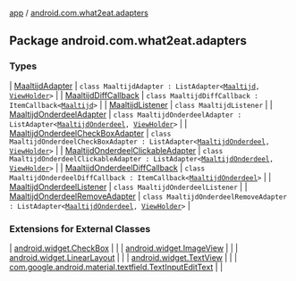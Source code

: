 [app](../index.md) / [android.com.what2eat.adapters](./index.md)

## Package android.com.what2eat.adapters

### Types

| [MaaltijdAdapter](-maaltijd-adapter/index.md) | `class MaaltijdAdapter : ListAdapter<`[`Maaltijd`](../android.com.what2eat.model/-maaltijd/index.md)`, `[`ViewHolder`](-maaltijd-adapter/-view-holder/index.md)`>` |
| [MaaltijdDiffCallback](-maaltijd-diff-callback/index.md) | `class MaaltijdDiffCallback : ItemCallback<`[`Maaltijd`](../android.com.what2eat.model/-maaltijd/index.md)`>` |
| [MaaltijdListener](-maaltijd-listener/index.md) | `class MaaltijdListener` |
| [MaaltijdOnderdeelAdapter](-maaltijd-onderdeel-adapter/index.md) | `class MaaltijdOnderdeelAdapter : ListAdapter<`[`MaaltijdOnderdeel`](../android.com.what2eat.model/-maaltijd-onderdeel/index.md)`, `[`ViewHolder`](-maaltijd-onderdeel-adapter/-view-holder/index.md)`>` |
| [MaaltijdOnderdeelCheckBoxAdapter](-maaltijd-onderdeel-check-box-adapter/index.md) | `class MaaltijdOnderdeelCheckBoxAdapter : ListAdapter<`[`MaaltijdOnderdeel`](../android.com.what2eat.model/-maaltijd-onderdeel/index.md)`, `[`ViewHolder`](-maaltijd-onderdeel-check-box-adapter/-view-holder/index.md)`>` |
| [MaaltijdOnderdeelClickableAdapter](-maaltijd-onderdeel-clickable-adapter/index.md) | `class MaaltijdOnderdeelClickableAdapter : ListAdapter<`[`MaaltijdOnderdeel`](../android.com.what2eat.model/-maaltijd-onderdeel/index.md)`, `[`ViewHolder`](-maaltijd-onderdeel-clickable-adapter/-view-holder/index.md)`>` |
| [MaaltijdOnderdeelDiffCallback](-maaltijd-onderdeel-diff-callback/index.md) | `class MaaltijdOnderdeelDiffCallback : ItemCallback<`[`MaaltijdOnderdeel`](../android.com.what2eat.model/-maaltijd-onderdeel/index.md)`>` |
| [MaaltijdOnderdeelListener](-maaltijd-onderdeel-listener/index.md) | `class MaaltijdOnderdeelListener` |
| [MaaltijdOnderdeelRemoveAdapter](-maaltijd-onderdeel-remove-adapter/index.md) | `class MaaltijdOnderdeelRemoveAdapter : ListAdapter<`[`MaaltijdOnderdeel`](../android.com.what2eat.model/-maaltijd-onderdeel/index.md)`, `[`ViewHolder`](-maaltijd-onderdeel-remove-adapter/-view-holder/index.md)`>` |

### Extensions for External Classes

| [android.widget.CheckBox](android.widget.-check-box/index.md) |  |
| [android.widget.ImageView](android.widget.-image-view/index.md) |  |
| [android.widget.LinearLayout](android.widget.-linear-layout/index.md) |  |
| [android.widget.TextView](android.widget.-text-view/index.md) |  |
| [com.google.android.material.textfield.TextInputEditText](com.google.android.material.textfield.-text-input-edit-text/index.md) |  |

